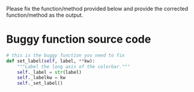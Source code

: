 Please fix the function/method provided below and provide the corrected function/method as the output.


# Buggy function source code
```python
# this is the buggy function you need to fix
def set_label(self, label, **kw):
    """Label the long axis of the colorbar."""
    self._label = str(label)
    self._labelkw = kw
    self._set_label()

```




